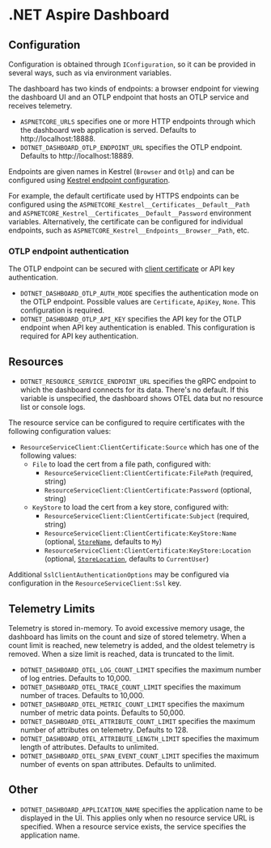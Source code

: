 # .NET Aspire Dashboard

## Configuration

Configuration is obtained through `IConfiguration`, so it can be provided in several ways, such as via environment variables.

The dashboard has two kinds of endpoints: a browser endpoint for viewing the dashboard UI and an OTLP endpoint that hosts an OTLP service and receives telemetry.

- `ASPNETCORE_URLS` specifies one or more HTTP endpoints through which the dashboard web application is served. Defaults to http://localhost:18888.
- `DOTNET_DASHBOARD_OTLP_ENDPOINT_URL` specifies the OTLP endpoint. Defaults to http://localhost:18889.

Endpoints are given names in Kestrel (`Browser` and `Otlp`) and can be configured using [Kestrel endpoint configuration](https://learn.microsoft.com/aspnet/core/fundamentals/servers/kestrel/endpoints#configure-endpoints-in-appsettingsjson).

For example, the default certificate used by HTTPS endpoints can be configured using the `ASPNETCORE_Kestrel__Certificates__Default__Path` and `ASPNETCORE_Kestrel__Certificates__Default__Password` environment variables. Alternatively, the certificate can be configured for individual endpoints, such as `ASPNETCORE_Kestrel__Endpoints__Browser__Path`, etc.

### OTLP endpoint authentication

The OTLP endpoint can be secured with [client certificate](https://learn.microsoft.com/aspnet/core/security/authentication/certauth) or API key authentication.

- `DOTNET_DASHBOARD_OTLP_AUTH_MODE` specifies the authentication mode on the OTLP endpoint. Possible values are `Certificate`, `ApiKey`, `None`. This configuration is required.
- `DOTNET_DASHBOARD_OTLP_API_KEY` specifies the API key for the OTLP endpoint when API key authentication is enabled. This configuration is required for API key authentication.

## Resources

- `DOTNET_RESOURCE_SERVICE_ENDPOINT_URL` specifies the gRPC endpoint to which the dashboard connects for its data. There's no default. If this variable is unspecified, the dashboard shows OTEL data but no resource list or console logs.

The resource service can be configured to require certificates with the following configuration values:

- `ResourceServiceClient:ClientCertificate:Source` which has one of the following values:
  - `File` to load the cert from a file path, configured with:
    - `ResourceServiceClient:ClientCertificate:FilePath` (required, string)
    - `ResourceServiceClient:ClientCertificate:Password` (optional, string)
  - `KeyStore` to load the cert from a key store, configured with:
    - `ResourceServiceClient:ClientCertificate:Subject` (required, string)
    - `ResourceServiceClient:ClientCertificate:KeyStore:Name` (optional, [`StoreName`](https://learn.microsoft.com/dotnet/api/system.security.cryptography.x509certificates.storename), defaults to `My`)
    - `ResourceServiceClient:ClientCertificate:KeyStore:Location` (optional, [`StoreLocation`](https://learn.microsoft.com/dotnet/api/system.security.cryptography.x509certificates.storelocation), defaults to `CurrentUser`)

Additional `SslClientAuthenticationOptions` may be configured via configuration in the `ResourceServiceClient:Ssl` key.

## Telemetry Limits

Telemetry is stored in-memory. To avoid excessive memory usage, the dashboard has limits on the count and size of stored telemetry. When a count limit is reached, new telemetry is added, and the oldest telemetry is removed. When a size limit is reached, data is truncated to the limit.

- `DOTNET_DASHBOARD_OTEL_LOG_COUNT_LIMIT` specifies the maximum number of log entries. Defaults to 10,000.
- `DOTNET_DASHBOARD_OTEL_TRACE_COUNT_LIMIT` specifies the maximum number of traces. Defaults to 10,000.
- `DOTNET_DASHBOARD_OTEL_METRIC_COUNT_LIMIT` specifies the maximum number of metric data points. Defaults to 50,000.
- `DOTNET_DASHBOARD_OTEL_ATTRIBUTE_COUNT_LIMIT` specifies the maximum number of attributes on telemetry. Defaults to 128.
- `DOTNET_DASHBOARD_OTEL_ATTRIBUTE_LENGTH_LIMIT` specifies the maximum length of attributes. Defaults to unlimited.
- `DOTNET_DASHBOARD_OTEL_SPAN_EVENT_COUNT_LIMIT` specifies the maximum number of events on span attributes. Defaults to unlimited.

## Other

- `DOTNET_DASHBOARD_APPLICATION_NAME` specifies the application name to be displayed in the UI. This applies only when no resource service URL is specified. When a resource service exists, the service specifies the application name.
